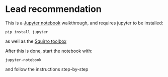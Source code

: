# Lead recommendation

This is a [Jupyter notebook](http://jupyter.org/) walkthrough, and requires jupyter to be installed:

    pip install jupyter

as well as the [Squirro toolbox](https://squirro.atlassian.net/wiki/spaces/DOC/pages/159809602/Install+Squirro+Toolbox+on+Python)

After this is done, start the notebook with:

    jupyter-notebook

and follow the instructions step-by-step
